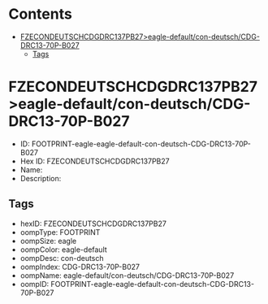 



Contents
========

* [FZECONDEUTSCHCDGDRC137PB27>eagle-default/con-deutsch/CDG-DRC13-70P-B027](#fzecondeutschcdgdrc137pb27eagle-defaultcon-deutschcdg-drc13-70p-b027)
	* [Tags](#tags)

# FZECONDEUTSCHCDGDRC137PB27>eagle-default/con-deutsch/CDG-DRC13-70P-B027

- ID: FOOTPRINT-eagle-eagle-default-con-deutsch-CDG-DRC13-70P-B027
- Hex ID: FZECONDEUTSCHCDGDRC137PB27
- Name: 
- Description: 

## Tags

- hexID: FZECONDEUTSCHCDGDRC137PB27
- oompType: FOOTPRINT
- oompSize: eagle
- oompColor: eagle-default
- oompDesc: con-deutsch
- oompIndex: CDG-DRC13-70P-B027
- oompName: eagle-default/con-deutsch/CDG-DRC13-70P-B027
- oompID: FOOTPRINT-eagle-eagle-default-con-deutsch-CDG-DRC13-70P-B027

